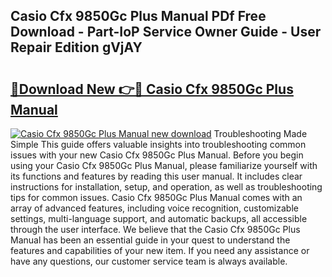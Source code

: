 ## Casio Cfx 9850Gc Plus Manual PDf Free Download - Part-IoP Service Owner Guide - User Repair Edition gVjAY

# <h2><a href="http://cf23616.oget.top/?id=Casio+Cfx+9850Gc+Plus+Manual">🔗Download New 👉🔴 Casio Cfx 9850Gc Plus Manual</a></h2>

[![Casio Cfx 9850Gc Plus Manual new download](https://i.imgur.com/5g1atiW.png)](http://cf23616.oget.top/?id=Casio+Cfx+9850Gc+Plus+Manual)
Troubleshooting Made Simple This guide offers valuable insights into troubleshooting common issues with your new Casio Cfx 9850Gc Plus Manual. Before you begin using your Casio Cfx 9850Gc Plus Manual, please familiarize yourself with its functions and features by reading this user manual. It includes clear instructions for installation, setup, and operation, as well as troubleshooting tips for common issues. Casio Cfx 9850Gc Plus Manual comes with an array of advanced features, including voice recognition, customizable settings, multi-language support, and automatic backups, all accessible through the user interface. We believe that the Casio Cfx 9850Gc Plus Manual has been an essential guide in your quest to understand the features and capabilities of your new item. If you need any assistance or have any questions, our customer service team is always available.
